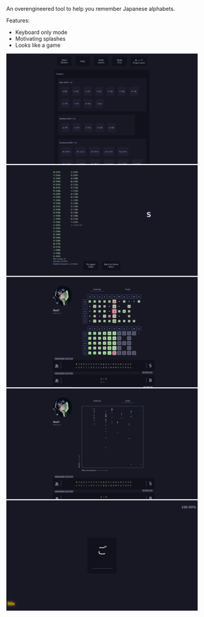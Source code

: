 An overengineered tool to help you remember Japanese alphabets.

Features:

- Keyboard only mode
- Motivating splashes
- Looks like a game

![](images/main.png)
![](images/results.png)
![](images/profileHeatmap.png)
![](images/profileGraph.png)
![](images/test.png)
